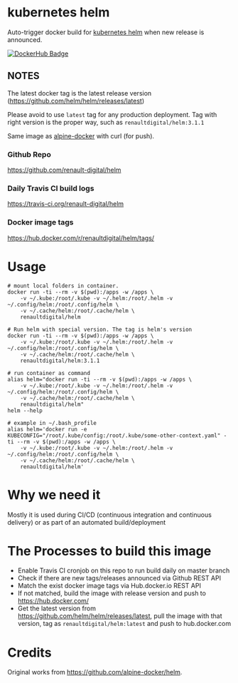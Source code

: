 # kubernetes helm

Auto-trigger docker build for [kubernetes helm](https://github.com/kubernetes/helm) when new release is announced.

[![DockerHub Badge](http://dockeri.co/image/alpine/helm)](https://hub.docker.com/r/renaultdigital/helm/)

## NOTES

The latest docker tag is the latest release version (https://github.com/helm/helm/releases/latest)

Please avoid to use `latest` tag for any production deployment. Tag with right version is the proper way, such as `renaultdigital/helm:3.1.1`

Same image as [alpine-docker](https://github.com/alpine-docker/helm) with curl (for push).

### Github Repo

https://github.com/renault-digital/helm

### Daily Travis CI build logs

https://travis-ci.org/renault-digital/helm

### Docker image tags

https://hub.docker.com/r/renaultdigital/helm/tags/

# Usage

    # mount local folders in container.
    docker run -ti --rm -v $(pwd):/apps -w /apps \
        -v ~/.kube:/root/.kube -v ~/.helm:/root/.helm -v ~/.config/helm:/root/.config/helm \
        -v ~/.cache/helm:/root/.cache/helm \
        renaultdigital/helm

    # Run helm with special version. The tag is helm's version
    docker run -ti --rm -v $(pwd):/apps -w /apps \
        -v ~/.kube:/root/.kube -v ~/.helm:/root/.helm -v ~/.config/helm:/root/.config/helm \
        -v ~/.cache/helm:/root/.cache/helm \
        renaultdigital/helm:3.1.1

    # run container as command
    alias helm="docker run -ti --rm -v $(pwd):/apps -w /apps \
        -v ~/.kube:/root/.kube -v ~/.helm:/root/.helm -v ~/.config/helm:/root/.config/helm \
        -v ~/.cache/helm:/root/.cache/helm \
        renaultdigital/helm"
    helm --help
    
    # example in ~/.bash_profile
    alias helm='docker run -e KUBECONFIG="/root/.kube/config:/root/.kube/some-other-context.yaml" -ti --rm -v $(pwd):/apps -w /apps \
        -v ~/.kube:/root/.kube -v ~/.helm:/root/.helm -v ~/.config/helm:/root/.config/helm \
        -v ~/.cache/helm:/root/.cache/helm \
        renaultdigital/helm'

# Why we need it

Mostly it is used during CI/CD (continuous integration and continuous delivery) or as part of an automated build/deployment

# The Processes to build this image

* Enable Travis CI cronjob on this repo to run build daily on master branch
* Check if there are new tags/releases announced via Github REST API
* Match the exist docker image tags via Hub.docker.io REST API
* If not matched, build the image with release version and push to https://hub.docker.com/
* Get the latest version from https://github.com/helm/helm/releases/latest, pull the image with that version, tag as `renaultdigital/helm:latest` and push to hub.docker.com

# Credits

Original works from https://github.com/alpine-docker/helm.
